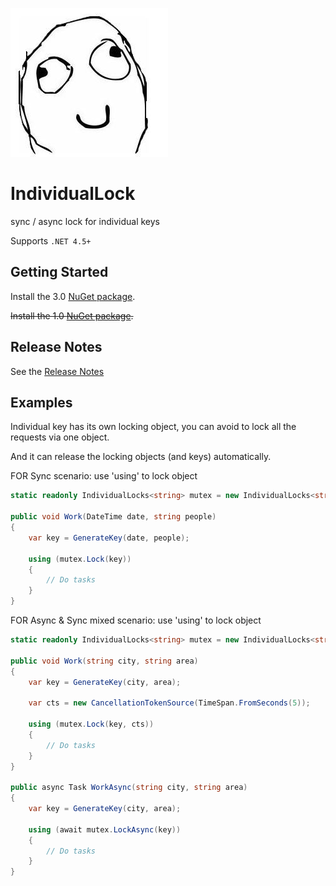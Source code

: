 ![Logo](favicon.ico)

# IndividualLock

sync / async lock for individual keys

Supports `.NET 4.5+`

## Getting Started

Install the 3.0 [NuGet package](https://www.nuget.org/packages/Dao.IndividualLock).

~~Install the 1.0 [NuGet package](https://www.nuget.org/packages/IndividualLock/).~~

## Release Notes

See the [Release Notes](ReleaseNotes.md)

## Examples

Individual key has its own locking object, you can avoid to lock all the requests via one object.

And it can release the locking objects (and keys) automatically.

FOR Sync scenario: use 'using' to lock object

```C#
static readonly IndividualLocks<string> mutex = new IndividualLocks<string>();

public void Work(DateTime date, string people)
{
    var key = GenerateKey(date, people);

    using (mutex.Lock(key))
    {
        // Do tasks
    }
}
```


FOR Async & Sync mixed scenario:  use 'using' to lock object

```C#
static readonly IndividualLocks<string> mutex = new IndividualLocks<string>(StringComparer.OrdinalIgnoreCase);

public void Work(string city, string area)
{
    var key = GenerateKey(city, area);

    var cts = new CancellationTokenSource(TimeSpan.FromSeconds(5));

    using (mutex.Lock(key, cts))
    {
        // Do tasks
    }
}

public async Task WorkAsync(string city, string area)
{
    var key = GenerateKey(city, area);

    using (await mutex.LockAsync(key))
    {
        // Do tasks
    }
}
```







